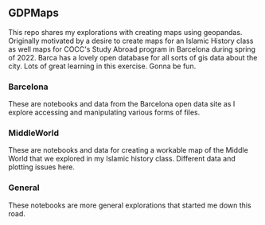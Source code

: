 ## GDPMaps

This repo shares my explorations with creating maps using geopandas. Originally motivated by a desire to create maps for an Islamic History class as well maps for COCC's Study Abroad program in Barcelona during spring of 2022. Barca has a lovely open database for all sorts of gis data about the city. Lots of great learning in this exercise. Gonna be fun.

### Barcelona

These are notebooks and data from the Barcelona open data site as I explore accessing and manipulating various forms of files.

### MiddleWorld

These are notebooks and data for creating a workable map of the Middle World that we explored in my Islamic history class. Different data and plotting issues here.

### General

These notebooks are more general explorations that started me down this road. 